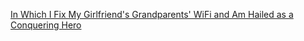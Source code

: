---
layout: post
wordpress_id: 1406
wordpress_url: http://noesbueno.com/archives/1406
date: '2012-01-20 12:41:12 -0600'
date_gmt: '2012-01-20 17:41:12 -0600'
body: |
  <p><a href="http://wondertonic.tumblr.com/post/16169734829">In Which I Fix My Girlfriend's Grandparents' WiFi and Am Hailed as a Conquering Hero</a></p>
---